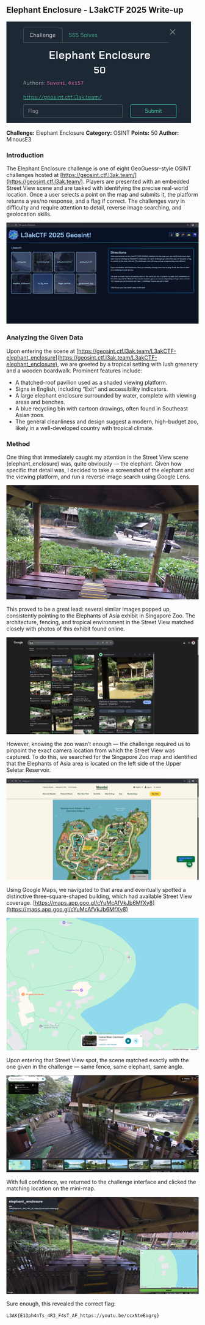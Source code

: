 ## Elephant Enclosure - L3akCTF 2025 Write-up

![Banner](assets/img/banner.png)

**Challenge:** Elephant Enclosure
**Category:** OSINT
**Points:** 50
**Author:** MinousE3

### Introduction
The Elephant Enclosure challenge is one of eight GeoGuessr-style OSINT challenges hosted at [https://geosint.ctf.l3ak.team/](https://geosint.ctf.l3ak.team/). Players are presented with an embedded Street View scene and are tasked with identifying the precise real-world location. Once a user selects a point on the map and submits it, the platform returns a yes/no response, and a flag if correct. The challenges vary in difficulty and require attention to detail, reverse image searching, and geolocation skills.

![Introduction](assets/img/introduction.png)

### Analyzing the Given Data
Upon entering the scene at [https://geosint.ctf.l3ak.team/L3akCTF-elephant_enclosure](https://geosint.ctf.l3ak.team/L3akCTF-elephant_enclosure), we are greeted by a tropical setting with lush greenery and a wooden boardwalk. Prominent features include:

* A thatched-roof pavilion used as a shaded viewing platform.
* Signs in English, including “Exit” and accessibility indicators.
* A large elephant enclosure surrounded by water, complete with viewing areas and benches.
* A blue recycling bin with cartoon drawings, often found in Southeast Asian zoos.
* The general cleanliness and design suggest a modern, high-budget zoo, likely in a well-developed country with tropical climate.

### Method
One thing that immediately caught my attention in the Street View scene (elephant_enclosure) was, quite obviously — the elephant. Given how specific that detail was, I decided to take a screenshot of the elephant and the viewing platform, and run a reverse image search using Google Lens.

![Method-1](assets/img/method-1.png)

This proved to be a great lead: several similar images popped up, consistently pointing to the Elephants of Asia exhibit in Singapore Zoo. The architecture, fencing, and tropical environment in the Street View matched closely with photos of this exhibit found online.

![Method-2](assets/img/method-2.png)

However, knowing the zoo wasn’t enough — the challenge required us to pinpoint the exact camera location from which the Street View was captured. To do this, we searched for the Singapore Zoo map and identified that the Elephants of Asia area is located on the left side of the Upper Seletar Reservoir. 

![Method-3](assets/img/method-3.png)

Using Google Maps, we navigated to that area and eventually spotted a distinctive three-square-shaped building, which had available Street View coverage.
[https://maps.app.goo.gl/cYuMcAfVkJb6MfXy8](https://maps.app.goo.gl/cYuMcAfVkJb6MfXy8)

![Method-4](assets/img/method-4.png)

Upon entering that Street View spot, the scene matched exactly with the one given in the challenge — same fence, same elephant, same angle. 

![Method-5](assets/img/method-5.png)

With full confidence, we returned to the challenge interface and clicked the matching location on the mini-map.

![Method-6](assets/img/method-6.png)

Sure enough, this revealed the correct flag:
```bash
L3AK{E13ph4nTs_4R3_F4sT_AF_https://youtu.be/ccxNteEogrg}
```
